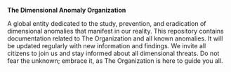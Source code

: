 **The Dimensional Anomaly Organization**

A global entity dedicated to the study, prevention, and eradication of dimensional anomalies that manifest in our reality. This repository contains documentation related to The Organization and all known anomalies. It will be updated regularly with new information and findings. We invite all citizens to join us and stay informed about all dimensional threats. Do not fear the unknown; embrace it, as The Organization is here to guide you all.
